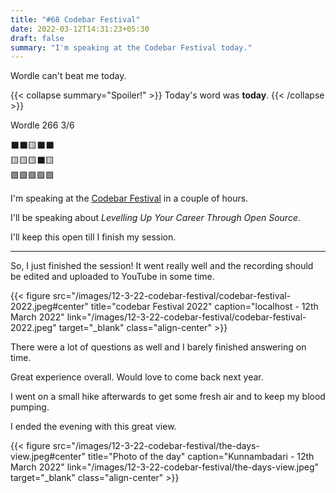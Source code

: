 ```yaml
---
title: "#68 Codebar Festival"
date: 2022-03-12T14:31:23+05:30
draft: false
summary: "I'm speaking at the Codebar Festival today."
---
```


Wordle can't beat me today.

{{< collapse summary="Spoiler!" >}}
Today's word was **today**.
{{< /collapse >}}

Wordle 266 3/6

⬛⬛🟨⬛⬛\
🟨🟨🟨⬛🟨\
🟩🟩🟩🟩🟩

I'm speaking at the [Codebar Festival](https://hopin.com/events/codebar-festival-2022) in a couple of hours.

I'll be speaking about _Levelling Up Your Career Through Open Source_.

I'll keep this open till I finish my session.

---

So, I just finished the session! It went really well and the recording should be edited and uploaded to YouTube in some time.

{{< figure src="/images/12-3-22-codebar-festival/codebar-festival-2022.jpeg#center" title="codebar Festival 2022" caption="localhost - 12th March 2022" link="/images/12-3-22-codebar-festival/codebar-festival-2022.jpeg" target="_blank" class="align-center" >}}

There were a lot of questions as well and I barely finished answering on time.

Great experience overall. Would love to come back next year.

I went on a small hike afterwards to get some fresh air and to keep my blood pumping.

I ended the evening with this great view.

{{< figure src="/images/12-3-22-codebar-festival/the-days-view.jpeg#center" title="Photo of the day" caption="Kunnambadari - 12th March 2022" link="/images/12-3-22-codebar-festival/the-days-view.jpeg" target="_blank" class="align-center" >}}
